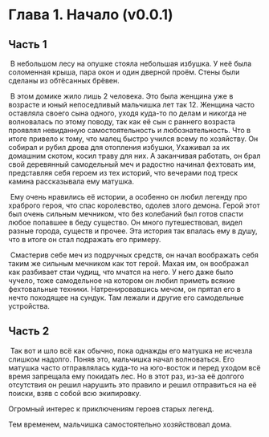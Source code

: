 # Глава 1. Начало (v0.0.1)

## Часть 1

​	В небольшом лесу на опушке стояла небольшая избушка. У неё была соломенная крыша, пара окон и один дверной проём. Стены были сделаны из обтёсанных брёвен.

​	В этом домике жило лишь 2 человека. Это была женщина уже в возрасте и юный непоседливый мальчишка лет так 12. Женщина часто оставляла своего сына одного, уходя куда-то по делам и никогда не волновалась по этому поводу, так как её сын с раннего возраста проявлял невиданную самостоятельность и любознательность. Что в итоге привело к тому, что малец быстро учился всему по хозяйству. Он собирал и рубил дрова для отопления избушки, Ухаживал за их домашним скотом, косил траву для них. А заканчивая работать, он брал свой деревянный самодельный меч и радостно начинал фехтовать им, представляя себя героем из тех историй, что вечерами под треск камина рассказывала ему матушка. 

​	Ему очень нравились её истории, а особенно он любил легенду про храброго героя, что спас королевство, одолев злого демона. Герой этот был очень сильным мечником, что без колебаний был готов спасти любое попавшее в беду существо. Он много путешествовал, видел разные города, существ и прочее. Эта история так впалась ему в душу, что в итоге он стал подражать его примеру.

​	Смастерив себе меч из подручных средств, он начал воображать себя таким же сильным мечником как тот герой. Махая им, он воображал как разбивает стаи чудищ, что мчатся на него. У него даже было чучело, тоже самодельное на котором он любил приметь всякие фехтовальные техники. Натренировавшись мечом, он прятал его в нечто походящее на сундук. Там лежали и другие его самодельные устройства.

## Часть 2

​	Так вот и шло всё как обычно, пока однажды его матушка не исчезла слишком надолго. Поняв это, мальчишка начал волноваться. Его матушка часто отправлялась куда-то на юго-восток и перед уходом всё время запрещала ему покидать лес. Но в этот раз, из-за её долгого отсутствия он решил нарушить это правило и решил отправиться на её поиски, взяв с собой всю экипировку.



Огромный интерес к приключениям героев старых легенд.



Тем временем, мальчишка самостоятельно хозяйствовал дома.
